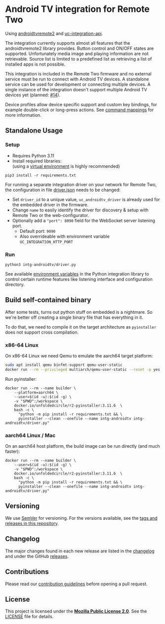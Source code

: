 # Android TV integration for Remote Two

Using [androidtvremote2](https://github.com/tronikos/androidtvremote2) and [uc-integration-api](https://github.com/aitatoi/integration-python-library).

The integration currently supports almost all features that the androidtvremote2 library provides.
Button control and ON/OFF states are supported. Unfortunately media image and playing information are not retrievable.
Source list is limited to a predefined list as retrieving a list of installed apps is not possible.

This integration is included in the Remote Two firmware and no external service must be run to connect with Android TV
devices. A standalone service can be used for development or connecting multiple devices.
A single instance of the integration doesn't support multiple Android TV devices yet (planned: [#14](https://github.com/aitatoi/integration-androidtv/issues/14)).

Device profiles allow device specific support and custom key bindings, for example double-click or long-press actions.
See [command mappings](docs/command_mapping.md) for more information.

## Standalone Usage
### Setup

- Requires Python 3.11
- Install required libraries:  
  (using a [virtual environment](https://docs.python.org/3/library/venv.html) is highly recommended)
```shell
pip3 install -r requirements.txt
```

For running a separate integration driver on your network for Remote Two, the configuration in file
[driver.json](driver.json) needs to be changed:

- Set `driver_id` to a unique value, `uc_androidtv_driver` is already used for the embedded driver in the firmware.
- Change `name` to easily identify the driver for discovery & setup  with Remote Two or the web-configurator.
- Optionally add a `"port": 8090` field for the WebSocket server listening port.
  - Default port: `9090`
  - Also overrideable with environment variable `UC_INTEGRATION_HTTP_PORT`

### Run

```shell
python3 intg-androidtv/driver.py
```

See available [environment variables](https://github.com/unfoldedcircle/integration-python-library#environment-variables)
in the Python integration library to control certain runtime features like listening interface and configuration directory.

## Build self-contained binary

After some tests, turns out python stuff on embedded is a nightmare. So we're better off creating a single binary file
that has everything in it.

To do that, we need to compile it on the target architecture as `pyinstaller` does not support cross compilation.

### x86-64 Linux

On x86-64 Linux we need Qemu to emulate the aarch64 target platform:
```bash
sudo apt install qemu binfmt-support qemu-user-static
docker run --rm --privileged multiarch/qemu-user-static --reset -p yes
```

Run pyinstaller:
```shell
docker run --rm --name builder \
    --platform=aarch64 \
    --user=$(id -u):$(id -g) \
    -v "$PWD":/workspace \
    docker.io/unfoldedcircle/r2-pyinstaller:3.11.6  \
    bash -c \
      "python -m pip install -r requirements.txt && \
      pyinstaller --clean --onefile --name intg-androidtv intg-androidtv/driver.py"
```

### aarch64 Linux / Mac

On an aarch64 host platform, the build image can be run directly (and much faster):
```shell
docker run --rm --name builder \
    --user=$(id -u):$(id -g) \
    -v "$PWD":/workspace \
    docker.io/unfoldedcircle/r2-pyinstaller:3.11.6  \
    bash -c \
      "python -m pip install -r requirements.txt && \
      pyinstaller --clean --onefile --name intg-androidtv intg-androidtv/driver.py"
```

## Versioning

We use [SemVer](http://semver.org/) for versioning. For the versions available, see the
[tags and releases in this repository](https://github.com/unfoldedcircle/integration-androidtv/releases).

## Changelog

The major changes found in each new release are listed in the [changelog](CHANGELOG.md)
and under the GitHub [releases](https://github.com/unfoldedcircle/integration-androidtv/releases).

## Contributions

Please read our [contribution guidelines](CONTRIBUTING.md) before opening a pull request.

## License

This project is licensed under the [**Mozilla Public License 2.0**](https://choosealicense.com/licenses/mpl-2.0/).
See the [LICENSE](LICENSE) file for details.

